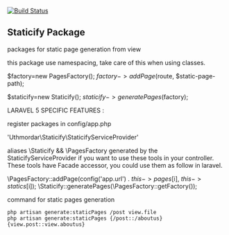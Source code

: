 [![Build Status](https://travis-ci.org/Uthmordar/Staticify.svg)](https://travis-ci.org/Uthmordar/Staticify)

## Staticify Package

packages for static page generation from view

this package use namespacing, take care of this when using classes.

$factory=new PagesFactory();
$factory->addPage($route, $static-page-path);

$staticify=new Staticify();
$staticify->generatePages($factory);


LARAVEL 5 SPECIFIC FEATURES :

register packages in config/app.php

'Uthmordar\Staticify\StaticifyServiceProvider'

aliases \Staticify && \PagesFactory generated by the StaticifyServiceProvider if you want to use these tools in your controller.
These tools have Facade accessor, you could use them as follow in laravel.

\PagesFactory::addPage(config('app.url') . $this->pages[$i], $this->statics[$i]);
\Staticify::generatePages(\PagesFactory::getFactory());

command for static pages generation

    php artisan generate:staticPages /post view.file
    php artisan generate:staticPages {/post::/aboutus} {view.post::view.aboutus}
